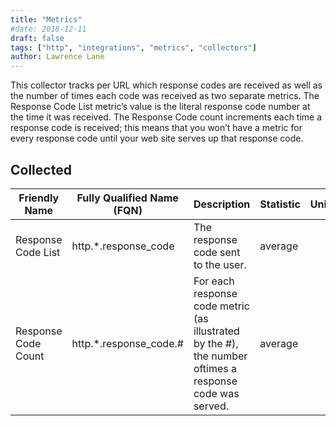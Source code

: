 ```yaml
---
title: "Metrics"
#date: 2018-12-11
draft: false
tags: ["http", "integrations", "metrics", "collectors"]
author: Lawrence Lane
---
```

This collector tracks per URL which response codes are received as well as the number of times each code was received as two separate metrics. The Response Code List metric’s value is the literal response code number at the time it was received. The Response Code count increments each time a response code is received; this means that you won’t have a metric for every response code until your web site serves up that response code.

## Collected

| Friendly Name       | Fully Qualified Name (FQN) | Description                                                                                             | Statistic | Units | Min | Max  | BASE | CORR | UTIL |
|---------------------|----------------------------|---------------------------------------------------------------------------------------------------------|-----------|-------|-----|------|------|------|------|
| Response Code List  | http.*.response_code       | The response code sent to the user.                                                                     | average   |       | 0   | none | none | yes  | no   |
| Response Code Count | http.*.response_code.#     | For each response code metric (as illustrated by the #), the number oftimes a response code was served. | average   |       | 0   | none | none | yes  | no   |

